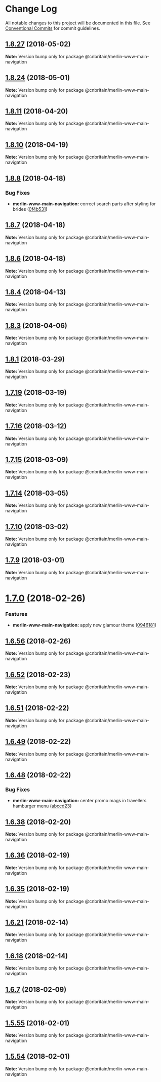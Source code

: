 # Change Log

All notable changes to this project will be documented in this file.
See [Conventional Commits](https://conventionalcommits.org) for commit guidelines.

<a name="1.8.27"></a>
## [1.8.27](https://github.com/cnduk/merlin-www-components/compare/@cnbritain/merlin-www-main-navigation@1.8.26...@cnbritain/merlin-www-main-navigation@1.8.27) (2018-05-02)




**Note:** Version bump only for package @cnbritain/merlin-www-main-navigation

<a name="1.8.24"></a>
## [1.8.24](https://github.com/cnduk/merlin-www-components/compare/@cnbritain/merlin-www-main-navigation@1.8.23...@cnbritain/merlin-www-main-navigation@1.8.24) (2018-05-01)




**Note:** Version bump only for package @cnbritain/merlin-www-main-navigation

<a name="1.8.11"></a>
## [1.8.11](https://github.com/cnduk/merlin-www-components/compare/@cnbritain/merlin-www-main-navigation@1.8.10...@cnbritain/merlin-www-main-navigation@1.8.11) (2018-04-20)




**Note:** Version bump only for package @cnbritain/merlin-www-main-navigation

<a name="1.8.10"></a>
## [1.8.10](https://github.com/cnduk/merlin-www-components/compare/@cnbritain/merlin-www-main-navigation@1.8.9...@cnbritain/merlin-www-main-navigation@1.8.10) (2018-04-19)




**Note:** Version bump only for package @cnbritain/merlin-www-main-navigation

<a name="1.8.8"></a>
## [1.8.8](https://github.com/cnduk/merlin-www-components/compare/@cnbritain/merlin-www-main-navigation@1.8.7...@cnbritain/merlin-www-main-navigation@1.8.8) (2018-04-18)


### Bug Fixes

* **merlin-www-main-navigation:** correct search parts after styling for brides ([0f4b531](https://github.com/cnduk/merlin-www-components/commit/0f4b531))




<a name="1.8.7"></a>
## [1.8.7](https://github.com/cnduk/merlin-www-components/compare/@cnbritain/merlin-www-main-navigation@1.8.6...@cnbritain/merlin-www-main-navigation@1.8.7) (2018-04-18)




**Note:** Version bump only for package @cnbritain/merlin-www-main-navigation

<a name="1.8.6"></a>
## [1.8.6](https://github.com/cnduk/merlin-www-components/compare/@cnbritain/merlin-www-main-navigation@1.8.5...@cnbritain/merlin-www-main-navigation@1.8.6) (2018-04-18)




**Note:** Version bump only for package @cnbritain/merlin-www-main-navigation

<a name="1.8.4"></a>
## [1.8.4](https://github.com/cnduk/merlin-www-components/compare/@cnbritain/merlin-www-main-navigation@1.8.3...@cnbritain/merlin-www-main-navigation@1.8.4) (2018-04-13)




**Note:** Version bump only for package @cnbritain/merlin-www-main-navigation

<a name="1.8.3"></a>
## [1.8.3](https://github.com/cnduk/merlin-www-components/compare/@cnbritain/merlin-www-main-navigation@1.8.2...@cnbritain/merlin-www-main-navigation@1.8.3) (2018-04-06)




**Note:** Version bump only for package @cnbritain/merlin-www-main-navigation

<a name="1.8.1"></a>
## [1.8.1](https://github.com/cnduk/merlin-www-components/compare/@cnbritain/merlin-www-main-navigation@1.8.0...@cnbritain/merlin-www-main-navigation@1.8.1) (2018-03-29)




**Note:** Version bump only for package @cnbritain/merlin-www-main-navigation

<a name="1.7.19"></a>
## [1.7.19](https://github.com/cnduk/merlin-www-components/compare/@cnbritain/merlin-www-main-navigation@1.7.18...@cnbritain/merlin-www-main-navigation@1.7.19) (2018-03-19)




**Note:** Version bump only for package @cnbritain/merlin-www-main-navigation

<a name="1.7.16"></a>
## [1.7.16](https://github.com/cnduk/merlin-www-components/compare/@cnbritain/merlin-www-main-navigation@1.7.15...@cnbritain/merlin-www-main-navigation@1.7.16) (2018-03-12)




**Note:** Version bump only for package @cnbritain/merlin-www-main-navigation

<a name="1.7.15"></a>
## [1.7.15](https://github.com/cnduk/merlin-www-components/compare/@cnbritain/merlin-www-main-navigation@1.7.14...@cnbritain/merlin-www-main-navigation@1.7.15) (2018-03-09)




**Note:** Version bump only for package @cnbritain/merlin-www-main-navigation

<a name="1.7.14"></a>
## [1.7.14](https://github.com/cnduk/merlin-www-components/compare/@cnbritain/merlin-www-main-navigation@1.7.13...@cnbritain/merlin-www-main-navigation@1.7.14) (2018-03-05)




**Note:** Version bump only for package @cnbritain/merlin-www-main-navigation

<a name="1.7.10"></a>
## [1.7.10](https://github.com/cnduk/merlin-www-components/compare/@cnbritain/merlin-www-main-navigation@1.7.9...@cnbritain/merlin-www-main-navigation@1.7.10) (2018-03-02)




**Note:** Version bump only for package @cnbritain/merlin-www-main-navigation

<a name="1.7.9"></a>
## [1.7.9](https://github.com/cnduk/merlin-www-components/compare/@cnbritain/merlin-www-main-navigation@1.7.8...@cnbritain/merlin-www-main-navigation@1.7.9) (2018-03-01)




**Note:** Version bump only for package @cnbritain/merlin-www-main-navigation

<a name="1.7.0"></a>
# [1.7.0](https://github.com/cnduk/merlin-www-components/compare/@cnbritain/merlin-www-main-navigation@1.6.58...@cnbritain/merlin-www-main-navigation@1.7.0) (2018-02-26)


### Features

* **merlin-www-main-navigation:** apply new glamour theme ([0946181](https://github.com/cnduk/merlin-www-components/commit/0946181))




<a name="1.6.56"></a>
## [1.6.56](https://github.com/cnduk/merlin-www-components/compare/@cnbritain/merlin-www-main-navigation@1.6.55...@cnbritain/merlin-www-main-navigation@1.6.56) (2018-02-26)




**Note:** Version bump only for package @cnbritain/merlin-www-main-navigation

<a name="1.6.52"></a>
## [1.6.52](https://github.com/cnduk/merlin-www-components/compare/@cnbritain/merlin-www-main-navigation@1.6.51...@cnbritain/merlin-www-main-navigation@1.6.52) (2018-02-23)




**Note:** Version bump only for package @cnbritain/merlin-www-main-navigation

<a name="1.6.51"></a>
## [1.6.51](https://github.com/cnduk/merlin-www-components/compare/@cnbritain/merlin-www-main-navigation@1.6.50...@cnbritain/merlin-www-main-navigation@1.6.51) (2018-02-22)




**Note:** Version bump only for package @cnbritain/merlin-www-main-navigation

<a name="1.6.49"></a>
## [1.6.49](https://github.com/cnduk/merlin-www-components/compare/@cnbritain/merlin-www-main-navigation@1.6.48...@cnbritain/merlin-www-main-navigation@1.6.49) (2018-02-22)




**Note:** Version bump only for package @cnbritain/merlin-www-main-navigation

<a name="1.6.48"></a>
## [1.6.48](https://github.com/cnduk/merlin-www-components/compare/@cnbritain/merlin-www-main-navigation@1.6.47...@cnbritain/merlin-www-main-navigation@1.6.48) (2018-02-22)


### Bug Fixes

* **merlin-www-main-navigation:** center promo mags in travellers hamburger menu ([abccd23](https://github.com/cnduk/merlin-www-components/commit/abccd23))




<a name="1.6.38"></a>
## [1.6.38](https://github.com/cnduk/merlin-www-components/compare/@cnbritain/merlin-www-main-navigation@1.6.37...@cnbritain/merlin-www-main-navigation@1.6.38) (2018-02-20)




**Note:** Version bump only for package @cnbritain/merlin-www-main-navigation

<a name="1.6.36"></a>
## [1.6.36](https://github.com/cnduk/merlin-www-components/compare/@cnbritain/merlin-www-main-navigation@1.6.35...@cnbritain/merlin-www-main-navigation@1.6.36) (2018-02-19)




**Note:** Version bump only for package @cnbritain/merlin-www-main-navigation

<a name="1.6.35"></a>
## [1.6.35](https://github.com/cnduk/merlin-www-components/compare/@cnbritain/merlin-www-main-navigation@1.6.34...@cnbritain/merlin-www-main-navigation@1.6.35) (2018-02-19)




**Note:** Version bump only for package @cnbritain/merlin-www-main-navigation

<a name="1.6.21"></a>
## [1.6.21](https://github.com/cnduk/merlin-www-components/compare/@cnbritain/merlin-www-main-navigation@1.6.20...@cnbritain/merlin-www-main-navigation@1.6.21) (2018-02-14)




**Note:** Version bump only for package @cnbritain/merlin-www-main-navigation

<a name="1.6.18"></a>
## [1.6.18](https://github.com/cnduk/merlin-www-components/compare/@cnbritain/merlin-www-main-navigation@1.6.17...@cnbritain/merlin-www-main-navigation@1.6.18) (2018-02-14)




**Note:** Version bump only for package @cnbritain/merlin-www-main-navigation

<a name="1.6.7"></a>
## [1.6.7](https://github.com/cnduk/merlin-www-components/compare/@cnbritain/merlin-www-main-navigation@1.6.6...@cnbritain/merlin-www-main-navigation@1.6.7) (2018-02-09)




**Note:** Version bump only for package @cnbritain/merlin-www-main-navigation

<a name="1.5.55"></a>
## [1.5.55](https://github.com/cnduk/merlin-www-components/compare/@cnbritain/merlin-www-main-navigation@1.5.54...@cnbritain/merlin-www-main-navigation@1.5.55) (2018-02-01)




**Note:** Version bump only for package @cnbritain/merlin-www-main-navigation

<a name="1.5.54"></a>
## [1.5.54](https://github.com/cnduk/merlin-www-components/compare/@cnbritain/merlin-www-main-navigation@1.5.53...@cnbritain/merlin-www-main-navigation@1.5.54) (2018-02-01)




**Note:** Version bump only for package @cnbritain/merlin-www-main-navigation
